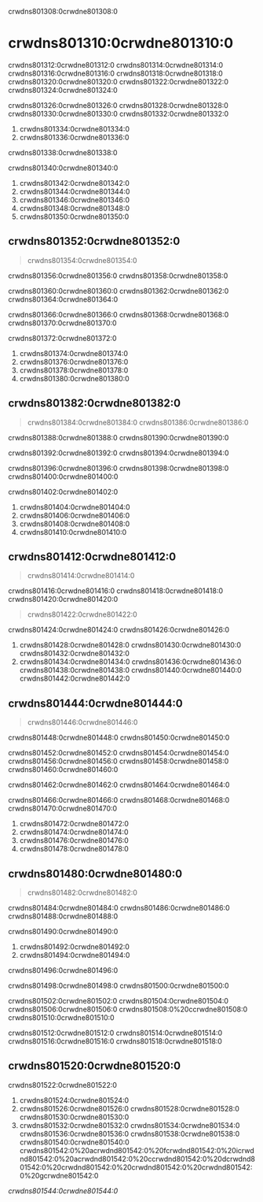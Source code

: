 crwdns801308:0crwdne801308:0
# crwdns801310:0crwdne801310:0

crwdns801312:0crwdne801312:0 crwdns801314:0crwdne801314:0 crwdns801316:0crwdne801316:0 crwdns801318:0crwdne801318:0 crwdns801320:0crwdne801320:0 crwdns801322:0crwdne801322:0 crwdns801324:0crwdne801324:0

crwdns801326:0crwdne801326:0 crwdns801328:0crwdne801328:0 crwdns801330:0crwdne801330:0 crwdns801332:0crwdne801332:0
1. crwdns801334:0crwdne801334:0
2. crwdns801336:0crwdne801336:0

crwdns801338:0crwdne801338:0

crwdns801340:0crwdne801340:0
1. crwdns801342:0crwdne801342:0
2. crwdns801344:0crwdne801344:0
3. crwdns801346:0crwdne801346:0
4. crwdns801348:0crwdne801348:0
5. crwdns801350:0crwdne801350:0

## crwdns801352:0crwdne801352:0
> crwdns801354:0crwdne801354:0

crwdns801356:0crwdne801356:0 crwdns801358:0crwdne801358:0

crwdns801360:0crwdne801360:0 crwdns801362:0crwdne801362:0 crwdns801364:0crwdne801364:0

crwdns801366:0crwdne801366:0 crwdns801368:0crwdne801368:0 crwdns801370:0crwdne801370:0

crwdns801372:0crwdne801372:0
1. crwdns801374:0crwdne801374:0
2. crwdns801376:0crwdne801376:0
3. crwdns801378:0crwdne801378:0
4. crwdns801380:0crwdne801380:0

## crwdns801382:0crwdne801382:0
> crwdns801384:0crwdne801384:0 crwdns801386:0crwdne801386:0

crwdns801388:0crwdne801388:0 crwdns801390:0crwdne801390:0

crwdns801392:0crwdne801392:0 crwdns801394:0crwdne801394:0

crwdns801396:0crwdne801396:0 crwdns801398:0crwdne801398:0 crwdns801400:0crwdne801400:0

crwdns801402:0crwdne801402:0

1. crwdns801404:0crwdne801404:0
2. crwdns801406:0crwdne801406:0
3. crwdns801408:0crwdne801408:0
4. crwdns801410:0crwdne801410:0

## crwdns801412:0crwdne801412:0
> crwdns801414:0crwdne801414:0

crwdns801416:0crwdne801416:0 crwdns801418:0crwdne801418:0 crwdns801420:0crwdne801420:0
> crwdns801422:0crwdne801422:0

crwdns801424:0crwdne801424:0 crwdns801426:0crwdne801426:0
1. crwdns801428:0crwdne801428:0 crwdns801430:0crwdne801430:0 crwdns801432:0crwdne801432:0
2. crwdns801434:0crwdne801434:0 crwdns801436:0crwdne801436:0 crwdns801438:0crwdne801438:0 crwdns801440:0crwdne801440:0 crwdns801442:0crwdne801442:0

## crwdns801444:0crwdne801444:0
> crwdns801446:0crwdne801446:0

crwdns801448:0crwdne801448:0 crwdns801450:0crwdne801450:0

crwdns801452:0crwdne801452:0 crwdns801454:0crwdne801454:0 crwdns801456:0crwdne801456:0 crwdns801458:0crwdne801458:0 crwdns801460:0crwdne801460:0

crwdns801462:0crwdne801462:0 crwdns801464:0crwdne801464:0

crwdns801466:0crwdne801466:0 crwdns801468:0crwdne801468:0 crwdns801470:0crwdne801470:0

1. crwdns801472:0crwdne801472:0
2. crwdns801474:0crwdne801474:0
3. crwdns801476:0crwdne801476:0
4. crwdns801478:0crwdne801478:0

## crwdns801480:0crwdne801480:0
> crwdns801482:0crwdne801482:0

crwdns801484:0crwdne801484:0 crwdns801486:0crwdne801486:0 crwdns801488:0crwdne801488:0

crwdns801490:0crwdne801490:0
1. crwdns801492:0crwdne801492:0
2. crwdns801494:0crwdne801494:0

crwdns801496:0crwdne801496:0

crwdns801498:0crwdne801498:0 crwdns801500:0crwdne801500:0

crwdns801502:0crwdne801502:0 crwdns801504:0crwdne801504:0 crwdns801506:0crwdne801506:0 crwdns801508:0%20ccrwdne801508:0 crwdns801510:0crwdne801510:0

crwdns801512:0crwdne801512:0 crwdns801514:0crwdne801514:0 crwdns801516:0crwdne801516:0 crwdns801518:0crwdne801518:0

## crwdns801520:0crwdne801520:0
crwdns801522:0crwdne801522:0
1. crwdns801524:0crwdne801524:0
2. crwdns801526:0crwdne801526:0 crwdns801528:0crwdne801528:0 crwdns801530:0crwdne801530:0
3. crwdns801532:0crwdne801532:0 crwdns801534:0crwdne801534:0 crwdns801536:0crwdne801536:0 crwdns801538:0crwdne801538:0 crwdns801540:0crwdne801540:0 crwdns801542:0%20acrwdnd801542:0%20fcrwdnd801542:0%20icrwdnd801542:0%20acrwdnd801542:0%20ccrwdnd801542:0%20dcrwdnd801542:0%20crwdnd801542:0%20crwdnd801542:0%20crwdnd801542:0%20gcrwdne801542:0

*crwdns801544:0crwdne801544:0*
